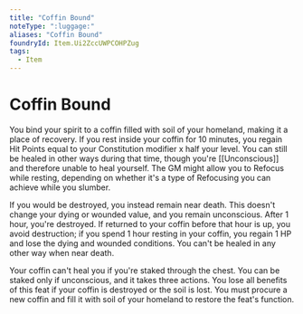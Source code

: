 ```yaml
---
title: "Coffin Bound"
noteType: ":luggage:"
aliases: "Coffin Bound"
foundryId: Item.Ui2ZccUWPCOHPZug
tags:
  - Item
---
```


# Coffin Bound

You bind your spirit to a coffin filled with soil of your homeland, making it a place of recovery. If you rest inside your coffin for 10 minutes, you regain Hit Points equal to your Constitution modifier x half your level. You can still be healed in other ways during that time, though you're [[Unconscious]] and therefore unable to heal yourself. The GM might allow you to Refocus while resting, depending on whether it's a type of Refocusing you can achieve while you slumber.

If you would be destroyed, you instead remain near death. This doesn't change your dying or wounded value, and you remain unconscious. After 1 hour, you're destroyed. If returned to your coffin before that hour is up, you avoid destruction; if you spend 1 hour resting in your coffin, you regain 1 HP and lose the dying and wounded conditions. You can't be healed in any other way when near death.

Your coffin can't heal you if you're staked through the chest. You can be staked only if unconscious, and it takes three actions. You lose all benefits of this feat if your coffin is destroyed or the soil is lost. You must procure a new coffin and fill it with soil of your homeland to restore the feat's function.
